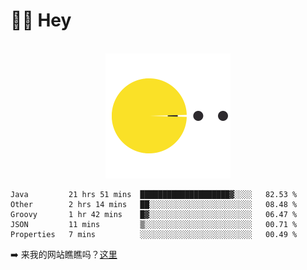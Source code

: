 
# 👋🏻 Hey
<div align="center">
	<br>
	<img src="https://raw.githubusercontent.com/Aniket965/Aniket965/master/pacman.svg?sanitize=true" width="200" height="200">
	<br>
</div>

<!--START_SECTION:waka-->
```text
Java         21 hrs 51 mins  ████████████████████▓░░░░   82.53 % 
Other        2 hrs 14 mins   ██░░░░░░░░░░░░░░░░░░░░░░░   08.48 % 
Groovy       1 hr 42 mins    █▓░░░░░░░░░░░░░░░░░░░░░░░   06.47 % 
JSON         11 mins         ▒░░░░░░░░░░░░░░░░░░░░░░░░   00.71 % 
Properties   7 mins          ░░░░░░░░░░░░░░░░░░░░░░░░░   00.49 % 
```
<!--END_SECTION:waka-->

 ➡️  来我的网站瞧瞧吗？[这里](https://www.shaolongfei.com)
